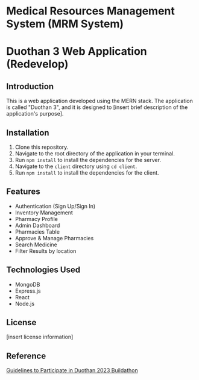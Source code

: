# Medical Resources Management System (MRM System)



<h1>Duothan 3 Web Application (Redevelop)</h1>
<h2>Introduction</h2>
<p>This is a web application developed using the MERN stack. The application is called "Duothan 3", and it is designed to [insert brief description of the application's purpose].</p>

<h2>Installation</h2>
<ol>
<li>Clone this repository.</li>
<li>Navigate to the root directory of the application in your terminal.</li>
<li>Run <code>npm install</code> to install the dependencies for the server.</li>
<li>Navigate to the <code>client</code> directory using <code>cd client</code>.</li>
<li>Run <code>npm install</code> to install the dependencies for the client.</li>
</ol>
<!--
<h2>Usage</h2>
<li>Navigate to the root directory of the application in your terminal.</li>
<li>Run <code>npm start</code> to start the server.</li>
<li>Open a new terminal window and navigate to the <code>client</code> directory using <code>cd client</code>.</li>
<li>Run <code>npm start</code> to start the client.</li>
<li>Open a web browser and navigate to <code>http://localhost:3000</code> to use the application.</li>
</ol>
-->
<h2>Features</h2>
<ul>
<li>Authentication (Sign Up/Sign In)</li>
<li>Inventory Management</li>
<li>Pharmacy Profile</li>
<li>Admin Dashboard</li>
<li>Pharmacies Table</li>
<li>Approve & Manage Pharmacies</li>
<li>Search Medicine</li>
<li>Filter Results by location</li>
</ul>

<h2>Technologies Used</h2>
<ul>
<li>MongoDB</li>
<li>Express.js</li>
<li>React</li>
<li>Node.js</li>
</ul>

<h2>License</h2>
<p>[insert license information]</p>

<h2>Reference</h2>
<a href="https://github.com/IEEE-Student-Branch-NSBM/duothan-feb2023-guidelines/">Guidelines to Participate in Duothan 2023 Buildathon</a>

